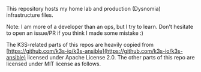 This repository hosts my home lab and production (Dysnomia) infrastructure files.  

Note: I am more of a developer than an ops, but I try to learn. Don't hesitate to open an issue/PR if you think I made some mistake :)

The K3S-related parts of this repos are heavily copied from [https://github.com/k3s-io/k3s-ansible](https://github.com/k3s-io/k3s-ansible) licensed under Apache License 2.0.
The other parts of this repo are licensed under MIT license as follows.